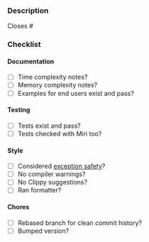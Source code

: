 ### Description

Closes #

### Checklist

#### Documentation

- [ ] Time complexity notes?
- [ ] Memory complexity notes?
- [ ] Examples for end users exist and pass?

#### Testing

- [ ] Tests exist and pass?
- [ ] Tests checked with Miri too?

#### Style

- [ ] Considered [exception safety](https://doc.rust-lang.org/nomicon/exception-safety.html)?
- [ ] No compiler warnings?
- [ ] No Clippy suggestions?
- [ ] Ran formatter?

#### Chores

- [ ] Rebased branch for clean commit history?
- [ ] Bumped version?
